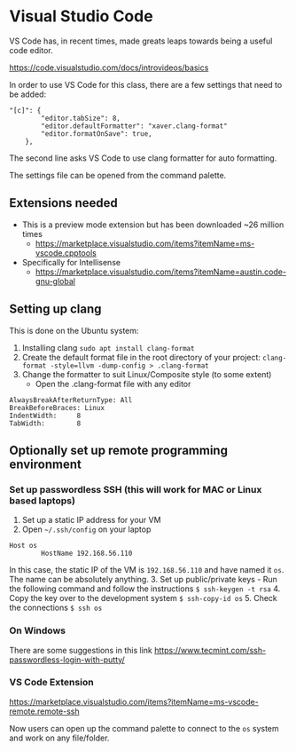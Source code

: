 # Visual Studio Code
VS Code has, in recent times, made greats leaps towards being a useful code editor.

https://code.visualstudio.com/docs/introvideos/basics

In order to use VS Code for this class, there are a few settings that need to be added:
```
"[c]": {
        "editor.tabSize": 8,
        "editor.defaultFormatter": "xaver.clang-format"
        "editor.formatOnSave": true,
    },
```
The second line asks VS Code to use clang formatter for auto formatting.

The settings file can be opened from the command palette.

## Extensions needed
- This is a preview mode extension but has been downloaded ~26 million times
    - https://marketplace.visualstudio.com/items?itemName=ms-vscode.cpptools
- Specifically for Intellisense
    - https://marketplace.visualstudio.com/items?itemName=austin.code-gnu-global

## Setting up clang
This is done on the Ubuntu system:
1. Installing clang
        ```
        sudo apt install clang-format
        ```
2. Create the default format file in the root directory of your project:
        ```
        clang-format -style=llvm -dump-config > .clang-format
        ```
3. Change the formatter to suit Linux/Composite style (to some extent)
    - Open the .clang-format file with any editor
```
AlwaysBreakAfterReturnType: All
BreakBeforeBraces: Linux
IndentWidth:     8
TabWidth:        8
```

## Optionally set up remote programming environment
### Set up passwordless SSH (this will work for MAC or Linux based laptops)
1. Set up a static IP address for your VM
2. Open `~/.ssh/config` on your laptop
```
Host os
        HostName 192.168.56.110
```
In this case, the static IP of the VM is `192.168.56.110` and have named it `os`. The name can be absolutely anything.
3. Set up public/private keys
    - Run the following command and follow the instructions
`$ ssh-keygen -t rsa`
4. Copy the key over to the development system
`$ ssh-copy-id os`
5. Check the connections
`$ ssh os`
### On Windows
There are some suggestions in this link
https://www.tecmint.com/ssh-passwordless-login-with-putty/

### VS Code Extension
https://marketplace.visualstudio.com/items?itemName=ms-vscode-remote.remote-ssh

Now users can open up the command palette to connect to the `os` system and work on any file/folder.